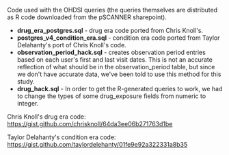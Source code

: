 Code used with the OHDSI queries (the queries themselves are distributed as R code downloaded from the pSCANNER sharepoint).

* **drug_era_postgres.sql** - drug era code ported from Chris Knoll's.
* **postgres_v4_condition_era.sql** - condition era code ported from Taylor Delahanty's port of Chris Knoll's code.
* **observation_period_hack.sql** - creates observation period entries based on each user's first and last visit dates.
This is not an accurate reflection of what should be in the observation_period table, but since we don't have
accurate data, we've been told to use this method for this study.
* **drug_hack.sql** - In order to get the R-generated queries to work, we had to change the types of some drug_exposure
fields from numeric to integer.

Chris Knoll's drug era code: https://gist.github.com/chrisknoll/64da3ee06b271763d1be

Taylor Delahanty's condition era code: https://gist.github.com/taylordelehanty/01fe9e92a322331a8b35
